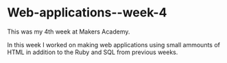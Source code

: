# Web-applications--week-4

This was my 4th week at Makers Academy.

In this week I worked on making web applications using small ammounts of HTML in addition to the Ruby and SQL from previous weeks.
